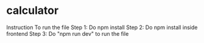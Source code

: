 # calculator
Instruction To run the file 
Step 1: Do npm install
Step 2: Do npm install inside frontend 
Step 3: Do "npm run dev" to run the file